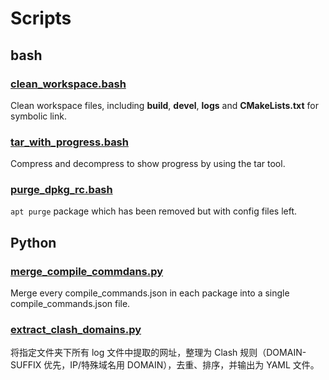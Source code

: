 # Scripts

## bash

### [clean_workspace.bash](docs/bash/clean_workspace.md)

Clean workspace files, including **build**, **devel**, **logs** and **CMakeLists.txt** for symbolic link.

### [tar_with_progress.bash](docs/bash/tar_with_progress.md)

Compress and decompress to show progress by using the tar tool.

### [purge_dpkg_rc.bash](docs/bash/purge_dpkg_rc.md)

`apt purge` package which has been removed but with config files left.

## Python

### [merge_compile_commdans.py](docs/python/merge_compile_commands.md)

Merge every compile_commands.json in each package into a single compile_commands.json file.

### [extract_clash_domains.py](docs/python/extract_clash_domains.md)

将指定文件夹下所有 log 文件中提取的网址，整理为 Clash 规则（DOMAIN-SUFFIX 优先，IP/特殊域名用 DOMAIN），去重、排序，并输出为 YAML 文件。
